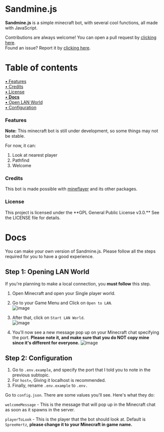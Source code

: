 # Sandmine.js

**Sandmine.js** is a simple minecraft bot, with several cool functions, all made with JavaScript. 

Contributions are always welcome! You can open a pull request by [clicking here](https://github.com/spreehertz/sandmine.js/pulls). <br>
Found an issue? Report it by [clicking here](https://github.com/spreehertz/sandmine.js/issues).

# Table of contents

<a href="#features">• Features</a> <br>
<a href="#credits"> • Credits</a> <br>
<a href="#license"> • License</a> <br>
<a href="#docs">• <b>Docs</b> </a> <br>
<a href="#step-1-opening-lan-world"> • Open LAN World </a> <br>
<a href="#configuration"> • Configuration </a> <br>


### Features

<div id="features">

**Note:** This minecraft bot is still under development, so some things may not be stable.

For now, it can:

1. Look at nearest player 
2. Pathfind
3. Welcome
</div>

### Credits
<div id="credits">

This bot is made possible with [mineflayer](https://github.com/prismarinejs/mineflayer) and its other packages.

</div>

### License
<div id="#license">
This project is licensed under the **GPL General Public License v3.0.** See the LICENSE file for details.

</div>

# Docs
<div id="#docs">
You can make your own version of Sandmine.js. Please follow all the steps required for you to have a good experience.
</div>

## Step 1: Opening LAN World
<div id="#step-1-opening-lan-world">

If you're planning to make a local connection, you **must follow** this step.

1. Open Minecraft and open your Single player world.

2. Go to your Game Menu and Click on `Open to LAN`. <br>
![image](https://user-images.githubusercontent.com/48062454/139525364-e271a2e6-830d-4dba-9153-6d8a62ee92c1.png)

3. After that, click on `Start LAN World`. <br>
![image](https://user-images.githubusercontent.com/48062454/139525379-a046e04e-0ec5-4b67-9003-9091f306ae78.png)

4. You'll now see a new message pop up on your Minecraft chat specifying the port. **Please note it, and make sure that you do NOT copy mine since it's different for everyone.**
![image](https://user-images.githubusercontent.com/48062454/139525397-51c01aca-d1c1-4bc0-9509-4c76e99b0ae9.png)

  
## Step 2: Configuration
<div id="#configuration">

1. Go to `.env.example`, and specify the port that I told you to note in the previous subtopic.
2. For `host=`, Giving it localhost is recommended.
2. Finally, rename `.env.example` to `.env.`

Go to `config.json`. There are some values you'll see. Here's what they do:

`welcomeMessage` - This is the message that will pop up in the Minecraft chat as soon as it spawns in the server.

`playerToLook` - This is the player that the bot should look at. Default is `SpreeHertz`, **please change it to your Minecraft in game name.**
